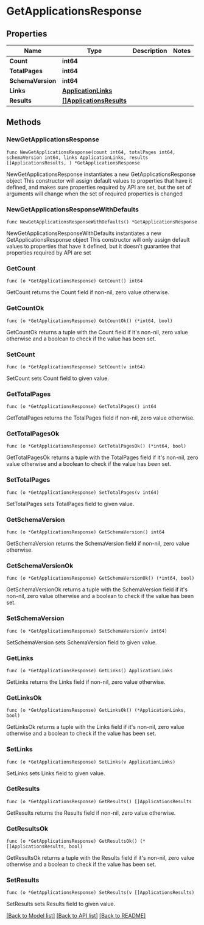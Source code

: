 # GetApplicationsResponse

## Properties

Name | Type | Description | Notes
------------ | ------------- | ------------- | -------------
**Count** | **int64** |  | 
**TotalPages** | **int64** |  | 
**SchemaVersion** | **int64** |  | 
**Links** | [**ApplicationLinks**](ApplicationLinks.md) |  | 
**Results** | [**[]ApplicationsResults**](ApplicationsResults.md) |  | 

## Methods

### NewGetApplicationsResponse

`func NewGetApplicationsResponse(count int64, totalPages int64, schemaVersion int64, links ApplicationLinks, results []ApplicationsResults, ) *GetApplicationsResponse`

NewGetApplicationsResponse instantiates a new GetApplicationsResponse object
This constructor will assign default values to properties that have it defined,
and makes sure properties required by API are set, but the set of arguments
will change when the set of required properties is changed

### NewGetApplicationsResponseWithDefaults

`func NewGetApplicationsResponseWithDefaults() *GetApplicationsResponse`

NewGetApplicationsResponseWithDefaults instantiates a new GetApplicationsResponse object
This constructor will only assign default values to properties that have it defined,
but it doesn't guarantee that properties required by API are set

### GetCount

`func (o *GetApplicationsResponse) GetCount() int64`

GetCount returns the Count field if non-nil, zero value otherwise.

### GetCountOk

`func (o *GetApplicationsResponse) GetCountOk() (*int64, bool)`

GetCountOk returns a tuple with the Count field if it's non-nil, zero value otherwise
and a boolean to check if the value has been set.

### SetCount

`func (o *GetApplicationsResponse) SetCount(v int64)`

SetCount sets Count field to given value.


### GetTotalPages

`func (o *GetApplicationsResponse) GetTotalPages() int64`

GetTotalPages returns the TotalPages field if non-nil, zero value otherwise.

### GetTotalPagesOk

`func (o *GetApplicationsResponse) GetTotalPagesOk() (*int64, bool)`

GetTotalPagesOk returns a tuple with the TotalPages field if it's non-nil, zero value otherwise
and a boolean to check if the value has been set.

### SetTotalPages

`func (o *GetApplicationsResponse) SetTotalPages(v int64)`

SetTotalPages sets TotalPages field to given value.


### GetSchemaVersion

`func (o *GetApplicationsResponse) GetSchemaVersion() int64`

GetSchemaVersion returns the SchemaVersion field if non-nil, zero value otherwise.

### GetSchemaVersionOk

`func (o *GetApplicationsResponse) GetSchemaVersionOk() (*int64, bool)`

GetSchemaVersionOk returns a tuple with the SchemaVersion field if it's non-nil, zero value otherwise
and a boolean to check if the value has been set.

### SetSchemaVersion

`func (o *GetApplicationsResponse) SetSchemaVersion(v int64)`

SetSchemaVersion sets SchemaVersion field to given value.


### GetLinks

`func (o *GetApplicationsResponse) GetLinks() ApplicationLinks`

GetLinks returns the Links field if non-nil, zero value otherwise.

### GetLinksOk

`func (o *GetApplicationsResponse) GetLinksOk() (*ApplicationLinks, bool)`

GetLinksOk returns a tuple with the Links field if it's non-nil, zero value otherwise
and a boolean to check if the value has been set.

### SetLinks

`func (o *GetApplicationsResponse) SetLinks(v ApplicationLinks)`

SetLinks sets Links field to given value.


### GetResults

`func (o *GetApplicationsResponse) GetResults() []ApplicationsResults`

GetResults returns the Results field if non-nil, zero value otherwise.

### GetResultsOk

`func (o *GetApplicationsResponse) GetResultsOk() (*[]ApplicationsResults, bool)`

GetResultsOk returns a tuple with the Results field if it's non-nil, zero value otherwise
and a boolean to check if the value has been set.

### SetResults

`func (o *GetApplicationsResponse) SetResults(v []ApplicationsResults)`

SetResults sets Results field to given value.



[[Back to Model list]](../README.md#documentation-for-models) [[Back to API list]](../README.md#documentation-for-api-endpoints) [[Back to README]](../README.md)


